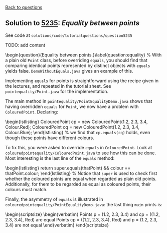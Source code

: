 [Back to questions](../README.md)

## Solution to [5235](../questions/5235): *Equality between points*

See code at `solutions/code/tutorialquestions/question5235`

TODO: add content


\begin{question}{Equality between points.}\label{question:equality}
%
With a plain old `Point` class, before overriding `equals`, you should find that
comparing identical points represented by distinct objects with `equals` yields false.
`DemoWithoutEquals.java` gives an example of this.

Implementing `equals` for points is straightforward using the recipe given in the lectures,
and repeated in the tutorial sheet.  See `pointequality/Point.java` for the implementation.

The main method in `pointequality/PointEqualityDemo.java` shows that having overridden
`equals` for `Point`, we now have a problem with `ColouredPoint`.  Declaring:

\begin{lstlisting}
ColouredPoint cp = new ColouredPoint(1.2, 2.3, 3.4, Colour.Red);
ColouredPoint cq = new ColouredPoint(1.2, 2.3, 3.4, Colour.Blue);
\end{lstlisting}
%
we find that `cp.equals(cq)` holds, even though these points have different colours.

To fix this, you were asked to override `equals` in `ColouredPoint`.  Look at
`colouredpointequality/ColouredPoint.java` to see how this can be done.  Most interesting
is the last line of the `equals` method:

\begin{lstlisting}
return super.equals(thatPoint) && colour == thatPoint.colour;
\end{lstlisting}
%
Notice that `super` is used to check first whether the coloured points are equal when
regarded as plain old points.  Additionally, for them to be regarded as equal as coloured points,
their colours must match.

Finally, the asymmetry of `equals` is illustrated in `colouredpointequality/PointEqualityDemo.java`:
the last thing `main` prints is:

\begin{scriptsize}
\begin{verbatim}
Points p = (1.2, 2.3, 3.4) and cp = ((1.2, 2.3, 3.4), Red) are equal
Points cp = ((1.2, 2.3, 3.4), Red) and p = (1.2, 2.3, 3.4) are not equal
\end{verbatim}
\end{scriptsize}

